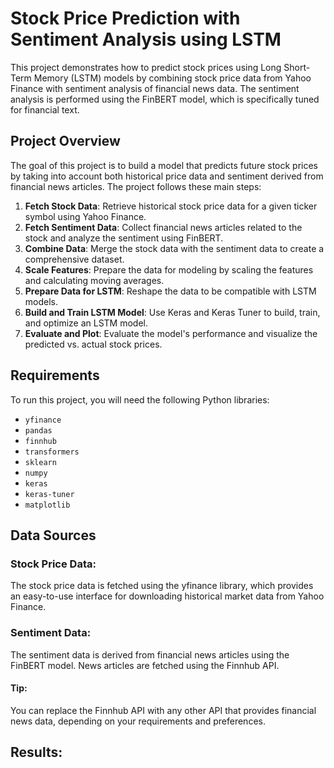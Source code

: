 # Stock Price Prediction with Sentiment Analysis using LSTM

This project demonstrates how to predict stock prices using Long Short-Term Memory (LSTM) models by combining stock price data from Yahoo Finance with sentiment analysis of financial news data. The sentiment analysis is performed using the FinBERT model, which is specifically tuned for financial text.

## Project Overview

The goal of this project is to build a model that predicts future stock prices by taking into account both historical price data and sentiment derived from financial news articles. The project follows these main steps:

1. **Fetch Stock Data**: Retrieve historical stock price data for a given ticker symbol using Yahoo Finance.
2. **Fetch Sentiment Data**: Collect financial news articles related to the stock and analyze the sentiment using FinBERT.
3. **Combine Data**: Merge the stock data with the sentiment data to create a comprehensive dataset.
4. **Scale Features**: Prepare the data for modeling by scaling the features and calculating moving averages.
5. **Prepare Data for LSTM**: Reshape the data to be compatible with LSTM models.
6. **Build and Train LSTM Model**: Use Keras and Keras Tuner to build, train, and optimize an LSTM model.
7. **Evaluate and Plot**: Evaluate the model's performance and visualize the predicted vs. actual stock prices.

## Requirements

To run this project, you will need the following Python libraries:

- `yfinance`
- `pandas`
- `finnhub`
- `transformers`
- `sklearn`
- `numpy`
- `keras`
- `keras-tuner`
- `matplotlib`



## Data Sources

### Stock Price Data:
The stock price data is fetched using the yfinance library, which provides an easy-to-use interface for downloading historical market data from Yahoo Finance.

### Sentiment Data:
The sentiment data is derived from financial news articles using the FinBERT model. News articles are fetched using the Finnhub API.

#### Tip: 
You can replace the Finnhub API with any other API that provides financial news data, depending on your requirements and preferences.


## Results:



